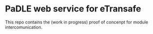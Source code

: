 # PaDLE web service for eTransafe

This repo contains the (work in progress) proof of concenpt for module intercomunication.
